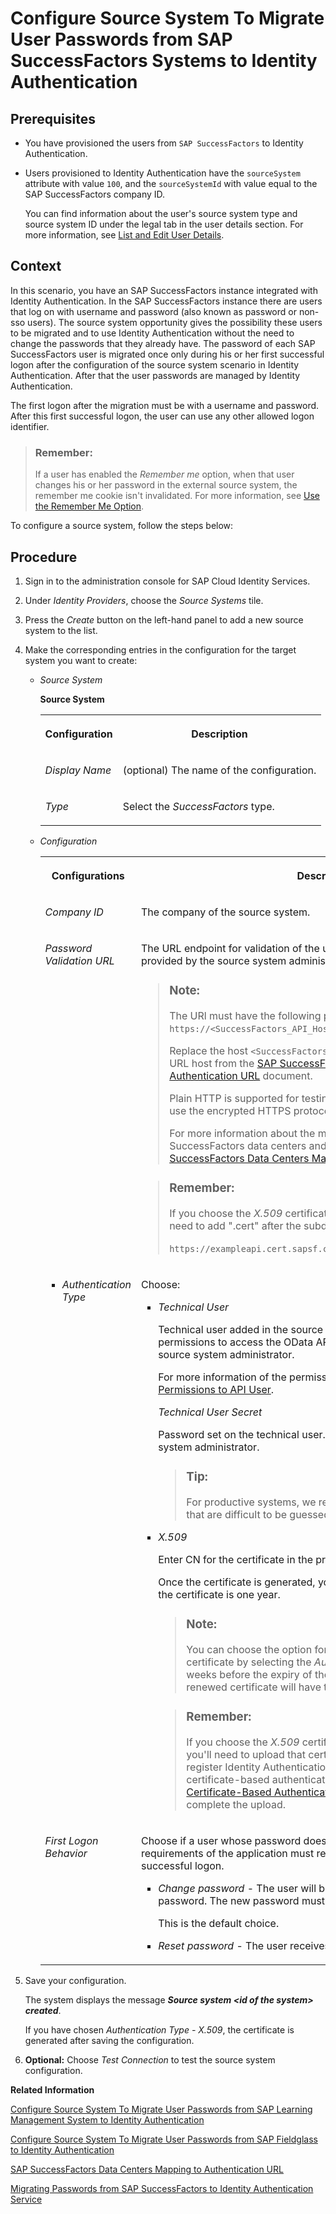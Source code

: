 <!-- loio671d2e6de90e44caaa6dede4ab315b48 -->

# Configure Source System To Migrate User Passwords from SAP SuccessFactors Systems to Identity Authentication



<a name="loio671d2e6de90e44caaa6dede4ab315b48__prereq_ibr_d4t_lgb"/>

## Prerequisites

-   You have provisioned the users from `SAP SuccessFactors` to Identity Authentication.
-   Users provisioned to Identity Authentication have the `sourceSystem` attribute with value `100`, and the `sourceSystemId` with value equal to the SAP SuccessFactors company ID.

    You can find information about the user's source system type and source system ID under the legal tab in the user details section. For more information, see [List and Edit User Details](list-and-edit-user-details-045cb01.md).




## Context

In this scenario, you have an SAP SuccessFactors instance integrated with Identity Authentication. In the SAP SuccessFactors instance there are users that log on with username and password \(also known as password or non-sso users\). The source system opportunity gives the possibility these users to be migrated and to use Identity Authentication without the need to change the passwords that they already have. The password of each SAP SuccessFactors user is migrated once only during his or her first successful logon after the configuration of the source system scenario in Identity Authentication. After that the user passwords are managed by Identity Authentication.

The first logon after the migration must be with a username and password. After this first successful logon, the user can use any other allowed logon identifier.

> ### Remember:  
> If a user has enabled the *Remember me* option, when that user changes his or her password in the external source system, the remember me cookie isn't invalidated. For more information, see [Use the Remember Me Option](../User-Guide/use-the-remember-me-option-bc7c6c6.md).

To configure a source system, follow the steps below:



## Procedure

1.  Sign in to the administration console for SAP Cloud Identity Services.

2.  Under *Identity Providers*, choose the *Source Systems* tile.

3.  Press the *Create* button on the left-hand panel to add a new source system to the list.

4.  Make the corresponding entries in the configuration for the target system you want to create:

    -   *Source System*

        **Source System**


        <table>
        <tr>
        <th valign="top">

        Configuration


        
        </th>
        <th valign="top">

        Description


        
        </th>
        </tr>
        <tr>
        <td valign="top">
        
        *Display Name*


        
        </td>
        <td valign="top">
        
        \(optional\) The name of the configuration.


        
        </td>
        </tr>
        <tr>
        <td valign="top">
        
        *Type*


        
        </td>
        <td valign="top">
        
        Select the *SuccessFactors* type.


        
        </td>
        </tr>
        </table>
        

    -   *Configuration*


        <table>
        <tr>
        <th valign="top">

        Configurations


        
        </th>
        <th valign="top">

        Description


        
        </th>
        </tr>
        <tr>
        <td valign="top">
        
        *Company ID*


        
        </td>
        <td valign="top">
        
        The company of the source system.


        
        </td>
        </tr>
        <tr>
        <td valign="top">
        
        *Password Validation URL*


        
        </td>
        <td valign="top">
        
        The URL endpoint for validation of the users name and password. It can be provided by the source system administrator.

        > ### Note:  
        > The URl must have the following pattern: `https://<SuccessFactors_API_Host>/odata/v2/restricted/validateUser`.
        > 
        > Replace the host `<SuccessFactors_API_host>` with the Authentication URL host from the [SAP SuccessFactors Data Centers Mapping to Authentication URL](sap-successfactors-data-centers-mapping-to-authentication-url-f38bb6b.md) document.
        > 
        > Plain HTTP is supported for testing purposes only. Make sure that you use the encrypted HTTPS protocol for productive systems.
        > 
        > For more information about the mapping between theSAP SuccessFactors data centers and the password validation URL, see [SAP SuccessFactors Data Centers Mapping to Authentication URL](sap-successfactors-data-centers-mapping-to-authentication-url-f38bb6b.md).

        > ### Remember:  
        > If you choose the *X.509* certificate as your *Authentication Type*, you'll need to add ".cert" after the subdomain part of the URL. For example:
        > 
        > `https://exampleapi.cert.sapsf.com/odata/v2/restricted/validateUser`.


        
        </td>
        </tr>
        <tr>
        <td valign="top">
        
        -   *Authentication Type*


        
        </td>
        <td valign="top">
        
        Choose:

        -   *Technical User*

            Technical user added in the source system that has administrator permissions to access the OData API. It can be provided by the external source system administrator.

            For more information of the permission settings of the user, see [Granting Permissions to API User](https://help.sap.com/viewer/0377d826832f445e82d09fdac7228f34/latest/en-US/650350ce2e274ee5b1f19c8cb3b1531d.html).

            *Technical User Secret*

            Password set on the technical user. It can be provided by the source system administrator.

            > ### Tip:  
            > For productive systems, we recommend that you use passwords that are difficult to be guessed.

        -   *X.509*

            Enter CN for the certificate in the provided field.

            Once the certificate is generated, you can view its details. The validity of the certificate is one year.

            > ### Note:  
            > You can choose the option for automatic regeneration of the certificate by selecting the *Automatic Renewal* checkbox. Two weeks before the expiry of the certificate, it is regenerated. The renewed certificate will have the same DN.

            > ### Remember:  
            > If you choose the *X.509* certificate as your *Authentication Type*, you'll need to upload that certificate into SAP SuccessFactors to register Identity Authentication for incoming calls using *X.509* certificate-based authentication. Refer to [Upgrade to X.509 Certificate-Based Authentication for Incoming Calls](https://help.sap.com/docs/SAP_SUCCESSFACTORS_PLATFORM/568fdf1f14f14fd089a3cd15194d19cc/2b8f220f51ce455da3f349ef851d264c.html) for the steps to complete the upload.



        
        </td>
        </tr>
        <tr>
        <td valign="top">
        
        *First Logon Behavior*


        
        </td>
        <td valign="top">
        
        Choose if a user whose password doesn't meet the password policy requirements of the application must reset or change it after the first successful logon.

        -   *Change password* - The user will be presented a dialog to change their password. The new password must meet the current password policy.

            This is the default choice.

        -   *Reset password* - The user receives the reset password link by email.


        
        </td>
        </tr>
        </table>
        

5.  Save your configuration.

    The system displays the message ***Source system <id of the system\> created***.

    If you have chosen *Authentication Type - X.509*, the certificate is generated after saving the configuration.

6.  **Optional:** Choose *Test Connection* to test the source system configuration.


**Related Information**  


[Configure Source System To Migrate User Passwords from SAP Learning Management System to Identity Authentication](configure-source-system-to-migrate-user-passwords-from-sap-learning-management-system-to-0d85eb7.md)

[Configure Source System To Migrate User Passwords from SAP Fieldglass to Identity Authentication](configure-source-system-to-migrate-user-passwords-from-sap-fieldglass-to-identity-authent-b0c7ec8.md)

[SAP SuccessFactors Data Centers Mapping to Authentication URL](sap-successfactors-data-centers-mapping-to-authentication-url-f38bb6b.md)

[Migrating Passwords from SAP SuccessFactors to Identity Authentication Service](https://help.sap.com/viewer/568fdf1f14f14fd089a3cd15194d19cc/latest/en-US/b25f3f36deed40ddb3aee14c6818df06.html)

